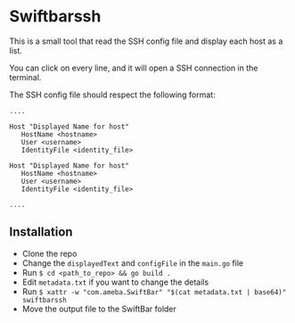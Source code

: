 # Swiftbarssh


This is a small tool that read the SSH config file and display each host as a list.

You can click on every line, and it will open a SSH connection in the terminal.

The SSH config file should respect the following format:

```editorconfig
....
 
Host "Displayed Name for host"
   HostName <hostname> 
   User <username> 
   IdentityFile <identity_file>
   
Host "Displayed Name for host"
   HostName <hostname> 
   User <username> 
   IdentityFile <identity_file>

....
```

## Installation

- Clone the repo
- Change the `displayedText` and `configFile` in the `main.go` file
- Run `$ cd <path_to_repo> && go build .`
- Edit `metadata.txt` if you want to change the details
- Run `$ xattr -w "com.ameba.SwiftBar" "$(cat metadata.txt | base64)" swiftbarssh`
- Move the output file to the SwiftBar folder